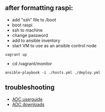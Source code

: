 ## after formatting raspi:

- add "ssh" file to /boot
- boot raspi
- ssh to machine
- change password
- add to ansible inventory
- start VM to use as an ansible control node

```
vagrant up
```
- cd /vagrant/monitor

```
ansible-playbook -i ./hosts.yml ./deploy.yml
```

## troubleshooting

- [ADC userguide](http://alchemy-power.com/wp-content/uploads/2017/03/Pi-16ADC-User-Guide.pdf)
- [ADC downloads](http://alchemy-power.com/downloads)
